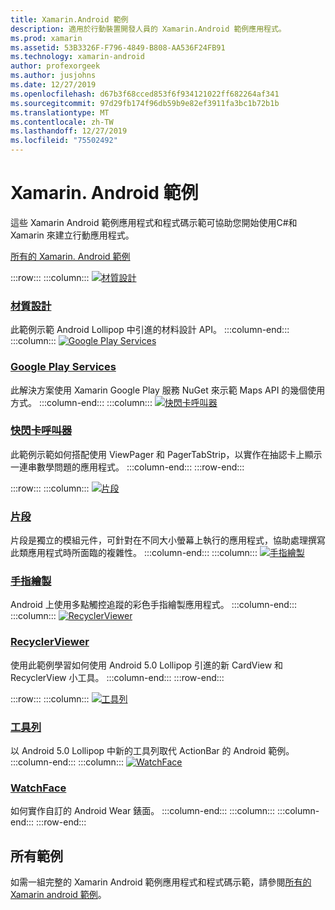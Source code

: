 ```yaml
---
title: Xamarin.Android 範例
description: 適用於行動裝置開發人員的 Xamarin.Android 範例應用程式。
ms.prod: xamarin
ms.assetid: 53B3326F-F796-4849-B808-AA536F24FB91
ms.technology: xamarin-android
author: profexorgeek
ms.author: jusjohns
ms.date: 12/27/2019
ms.openlocfilehash: d67b3f68cced853f6f934121022ff682264af341
ms.sourcegitcommit: 97d29fb174f96db59b9e82ef3911fa3bc1b72b1b
ms.translationtype: MT
ms.contentlocale: zh-TW
ms.lasthandoff: 12/27/2019
ms.locfileid: "75502492"
---
```

# <a name="xamarinandroid-samples"></a>Xamarin. Android 範例

這些 Xamarin Android 範例應用程式和程式碼示範可協助您開始使用C#和 Xamarin 來建立行動應用程式。

[所有的 Xamarin. Android 範例](https://docs.microsoft.com/samples/browse/?products=xamarin&term=Xamarin.Android)

:::row:::
    :::column:::
[![材質設計](images/material-design.png)](https://docs.microsoft.com/samples/xamarin/monodroid-samples/android50-googleio2014master/)

### <a name="material-designhttpsdocsmicrosoftcomsamplesxamarinmonodroid-samplesandroid50-googleio2014master"></a>[材質設計](https://docs.microsoft.com/samples/xamarin/monodroid-samples/android50-googleio2014master/)

此範例示範 Android Lollipop 中引進的材料設計 API。
  :::column-end:::
    :::column:::
[![Google Play Services](images/gps.png)](https://docs.microsoft.com/samples/xamarin/monodroid-samples/googleplayservices/)

### <a name="google-play-serviceshttpsdocsmicrosoftcomsamplesxamarinmonodroid-samplesgoogleplayservices"></a>[Google Play Services](https://docs.microsoft.com/samples/xamarin/monodroid-samples/googleplayservices/)

此解決方案使用 Xamarin Google Play 服務 NuGet 來示範 Maps API 的幾個使用方式。
  :::column-end:::
    :::column:::
[![快閃卡呼叫器](images/flash.png)](https://docs.microsoft.com/samples/xamarin/monodroid-samples/userinterface-flashcardpager/)

### <a name="flash-card-pagerhttpsdocsmicrosoftcomsamplesxamarinmonodroid-samplesuserinterface-flashcardpager"></a>[快閃卡呼叫器](https://docs.microsoft.com/samples/xamarin/monodroid-samples/userinterface-flashcardpager/)

此範例示範如何搭配使用 ViewPager 和 PagerTabStrip，以實作在抽認卡上顯示一連串數學問題的應用程式。
  :::column-end:::
:::row-end:::

:::row:::
    :::column:::
[![片段](images/fragments.png)](https://docs.microsoft.com/samples/xamarin/monodroid-samples/fragmentswalkthrough/)

### <a name="fragmentshttpsdocsmicrosoftcomsamplesxamarinmonodroid-samplesfragmentswalkthrough"></a>[片段](https://docs.microsoft.com/samples/xamarin/monodroid-samples/fragmentswalkthrough/)

片段是獨立的模組元件，可針對在不同大小螢幕上執行的應用程式，協助處理撰寫此類應用程式時所面臨的複雜性。
    :::column-end:::
    :::column:::
[![手指繪製](images/fingerpaint.png)](https://docs.microsoft.com/samples/xamarin/monodroid-samples/applicationfundamentals-fingerpaint/)

### <a name="finger-painthttpsdocsmicrosoftcomsamplesxamarinmonodroid-samplesapplicationfundamentals-fingerpaint"></a>[手指繪製](https://docs.microsoft.com/samples/xamarin/monodroid-samples/applicationfundamentals-fingerpaint/)

Android 上使用多點觸控追蹤的彩色手指繪製應用程式。
    :::column-end:::
    :::column:::
[![RecyclerViewer](images/recycler.png)](https://docs.microsoft.com/samples/xamarin/monodroid-samples/android50-recyclerviewer/)

### <a name="recyclerviewerhttpsdocsmicrosoftcomsamplesxamarinmonodroid-samplesandroid50-recyclerviewer"></a>[RecyclerViewer](https://docs.microsoft.com/samples/xamarin/monodroid-samples/android50-recyclerviewer/)

使用此範例學習如何使用 Android 5.0 Lollipop 引進的新 CardView 和 RecyclerView 小工具。
    :::column-end:::
:::row-end:::

:::row:::
    :::column:::
[![工具列](images/toolbar.png)](https://docs.microsoft.com/samples/xamarin/monodroid-samples/android50-toolbar/)

### <a name="toolbarhttpsdocsmicrosoftcomsamplesxamarinmonodroid-samplesandroid50-toolbar"></a>[工具列](https://docs.microsoft.com/samples/xamarin/monodroid-samples/android50-toolbar/)

以 Android 5.0 Lollipop 中新的工具列取代 ActionBar 的 Android 範例。
    :::column-end:::
    :::column:::
[![WatchFace](images/watchface.png)](https://docs.microsoft.com/samples/xamarin/monodroid-samples/wear-watchface/)

### <a name="watchfacehttpsdocsmicrosoftcomsamplesxamarinmonodroid-sampleswear-watchface"></a>[WatchFace](https://docs.microsoft.com/samples/xamarin/monodroid-samples/wear-watchface/)

如何實作自訂的 Android Wear 錶面。
    :::column-end:::
    :::column:::
    :::column-end:::
:::row-end:::

## <a name="all-samples"></a>所有範例

如需一組完整的 Xamarin Android 範例應用程式和程式碼示範，請參閱[所有的 Xamarin android 範例](https://docs.microsoft.com/samples/browse/?products=xamarin&term=Xamarin.Android)。
